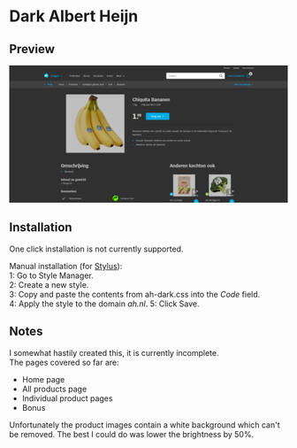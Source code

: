 # Dark Albert Heijn

## Preview
![Albert Heijn dark preview](images/preview.png)

## Installation
One click installation is not currently supported.

Manual installation (for [Stylus](https://add0n.com/stylus.html)):  
1: Go to Style Manager.  
2: Create a new style.  
3: Copy and paste the contents from ah-dark.css into the *Code* field.  
4: Apply the style to the domain *ah.nl*.
5: Click Save.

## Notes
I somewhat hastily created this, it is currently incomplete.  
The pages covered so far are:
- Home page
- All products page
- Individual product pages
- Bonus

Unfortunately the product images contain a white background which can't be removed. The best I could do was lower the brightness by 50%.

